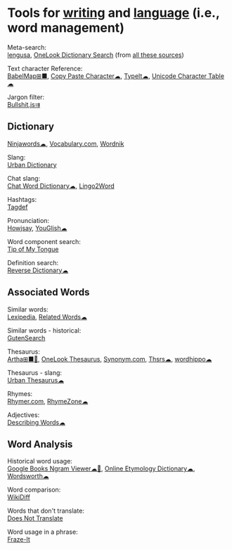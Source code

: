
# Tools for [writing](https://adequate.life/writing/) and [language](https://gainedin.site/language/) (i.e., word management)

Meta-search:  
[lengusa](https://lengusa.com/),
[OneLook Dictionary Search](https://onelook.com/) (from [all these sources](https://onelook.com/?d=all_))

Text character Reference:  
[BabelMap⊞■](http://www.babelstone.co.uk/Software/BabelMap.html),
[Copy Paste Character☁](https://www.copypastecharacter.com/),
[TypeIt☁](https://www.typeit.org/),
[Unicode Character Table☁](https://unicode-table.com)

Jargon filter:  
[Bullshit.js⇉](https://mourner.github.io/bullshit.js/)

## Dictionary

[Ninjawords☁](https://ninjawords.com/),
[Vocabulary.com](https://www.vocabulary.com/),
[Wordnik](https://www.wordnik.com/)

Slang:  
[Urban Dictionary](https://www.urbandictionary.com/)

Chat slang:  
[Chat Word Dictionary☁](https://chatworddictionary.com/),
[Lingo2Word](https://www.lingo2word.com/)

Hashtags:  
[Tagdef](https://tagdef.com/en/)

Pronunciation:  
[Howjsay](https://howjsay.com/),
[YouGlish☁](https://youglish.com/)

Word component search:  
[Tip of My Tongue](https://chir.ag/projects/tip-of-my-tongue/)

Definition search:  
[Reverse Dictionary☁](https://reversedictionary.org/)

## Associated Words

Similar words:  
[Lexipedia](https://www.lexipedia.com/),
[Related Words☁](https://relatedwords.org/)

Similar words - historical:  
[GutenSearch](https://gutensearch.com/)

Thesaurus:  
[Artha⊞■🐧](http://artha.sourceforge.net/),
[OneLook Thesaurus](https://onelook.com/reverse-dictionary.shtml),
[Synonym.com](https://www.synonym.com/),
[Thsrs☁](https://www.ironicsans.com/thsrs/),
[wordhippo☁](https://www.wordhippo.com/)

Thesaurus - slang:  
[Urban Thesaurus☁](https://urbanthesaurus.org/)

Rhymes:  
[Rhymer.com](https://rhymer.com/),
[RhymeZone☁](https://www.rhymezone.com/)

Adjectives:  
[Describing Words☁](https://describingwords.io/)

## Word Analysis

Historical word usage:  
[Google Books Ngram Viewer☁🧛](https://books.google.com/ngrams),
[Online Etymology Dictionary☁](https://www.etymonline.com/),
[Wordsworth☁](http://www.wordsworth.us/)

Word comparison:  
[WikiDiff](https://wikidiff.com/)

Words that don't translate:  
[Does Not Translate](https://doesnottranslate.com/)

Word usage in a phrase:  
[Fraze-It](https://fraze.it/)
